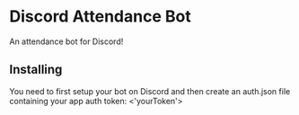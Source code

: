 # Discord Attendance Bot

An attendance bot for Discord! 

## Installing

You need to first setup your bot on Discord and then create an auth.json file containing your app auth token: <'yourToken'>


